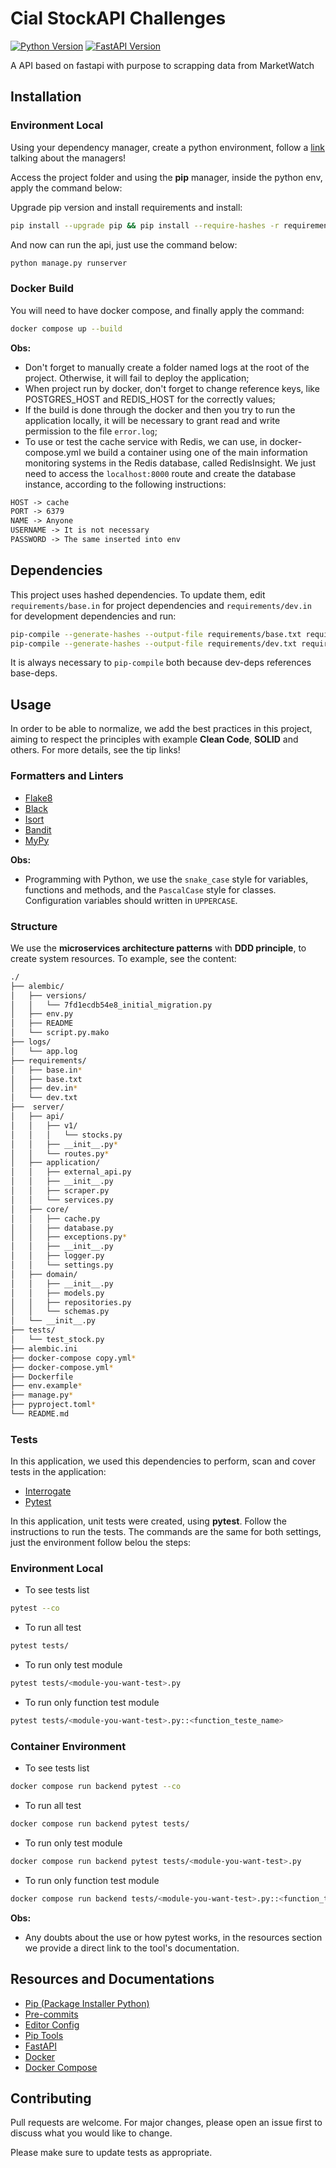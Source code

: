 # Cial StockAPI Challenges

[![Python Version][python-image]][python-url]
[![FastAPI Version][fastapi-image]][fastapi-url]


A API based on fastapi with purpose to scrapping data from MarketWatch

## Installation

### Environment Local

Using your dependency manager, create a python environment, follow a [link](https://ahmed-nafies.medium.com/pip-pipenv-poetry-or-conda-7d2398adbac9) talking about the managers!

Access the project folder and using the **pip** manager, inside the python env, apply the command below:

Upgrade pip version and install requirements and install:

```sh
pip install --upgrade pip && pip install --require-hashes -r requirements/dev.txt
```

And now can run the api, just use the command below:
```sh
python manage.py runserver
```

### Docker Build

You will need to have docker compose, and finally apply the command:

```sh
docker compose up --build
```

**Obs:**

* Don't forget to manually create a folder named logs at the root of the project. Otherwise, it will fail to deploy the application;
* When project run by docker, don't forget to change reference keys, like POSTGRES_HOST and REDIS_HOST for the correctly values;
* If the build is done through the docker and then you try to run the application locally, it will be necessary to grant read and write permission to the file `error.log`;
* To use or test the cache service with Redis, we can use, in docker-compose.yml we build a container using one of the main information monitoring systems in the Redis database, called RedisInsight. We just need to access the `localhost:8000` route and create the database instance, according to the following instructions:

```txt
HOST -> cache
PORT -> 6379
NAME -> Anyone
USERNAME -> It is not necessary
PASSWORD -> The same inserted into env
```


## Dependencies

This project uses hashed dependencies. To update them, edit `requirements/base.in` for project dependencies and `requirements/dev.in` for development dependencies and run:
```sh
pip-compile --generate-hashes --output-file requirements/base.txt requirements/base.in && \
pip-compile --generate-hashes --output-file requirements/dev.txt requirements/dev.in
```
It is always necessary to `pip-compile` both because dev-deps references base-deps.

## Usage

In order to be able to normalize, we add the best practices in this project, aiming to respect the principles with example **Clean Code**, **SOLID** and others. For more details, see the tip links!


### Formatters and Linters

* [Flake8](https://flake8.pycqa.org/en/latest/index.html)
* [Black](https://black.readthedocs.io/en/stable/)
* [Isort](https://isort.readthedocs.io/en/latest/)
* [Bandit](https://bandit.readthedocs.io/en/latest/)
* [MyPy](https://mypy.readthedocs.io/en/stable/)

**Obs:**

* Programming with Python, we use the `snake_case` style for variables, functions and methods, and the `PascalCase` style for classes. Configuration variables should written in `UPPERCASE`.

### Structure

We use the **microservices architecture patterns** with **DDD principle**, to create system resources. To example, see the content:

```sh
./
├── alembic/
│   ├── versions/
│   │   └── 7fd1ecdb54e8_initial_migration.py
│   ├── env.py
│   ├── README
│   └── script.py.mako
├── logs/
│   └── app.log
├── requirements/
│   ├── base.in*
│   ├── base.txt
│   ├── dev.in*
│   └── dev.txt
├──  server/
│   ├── api/
│   │   ├── v1/
│   │   │   └── stocks.py
│   │   ├── __init__.py*
│   │   └── routes.py*
│   ├── application/
│   │   ├── external_api.py
│   │   ├── __init__.py
│   │   ├── scraper.py
│   │   └── services.py
│   ├── core/
│   │   ├── cache.py
│   │   ├── database.py
│   │   ├── exceptions.py*
│   │   ├── __init__.py
│   │   ├── logger.py
│   │   └── settings.py
│   ├── domain/
│   │   ├── __init__.py
│   │   ├── models.py
│   │   ├── repositories.py
│   │   └── schemas.py
│   └── __init__.py
├── tests/
│   └── test_stock.py
├── alembic.ini
├── docker-compose copy.yml*
├── docker-compose.yml*
├── Dockerfile
├── env.example*
├── manage.py*
├── pyproject.toml*
└── README.md
```

### Tests

In this application, we used this dependencies to perform, scan and cover tests in the application:

* [Interrogate](https://interrogate.readthedocs.io/en/latest/)
* [Pytest](https://docs.pytest.org/en/8.3.x/)

In this application, unit tests were created, using **pytest**. Follow the instructions to run the tests. The commands are the same for both settings, just the environment follow belou the steps:

### Environment Local

* To see tests list

```sh
pytest --co
```

* To run all test

```sh
pytest tests/
```

* To run only test module

```sh
pytest tests/<module-you-want-test>.py
```

* To run only function test module

```sh
pytest tests/<module-you-want-test>.py::<function_teste_name>
```

### Container Environment

* To see tests list

```sh
docker compose run backend pytest --co
```

* To run all test

```sh
docker compose run backend pytest tests/
```

* To run only test module

```sh
docker compose run backend pytest tests/<module-you-want-test>.py
```

* To run only function test module

```sh
docker compose run backend tests/<module-you-want-test>.py::<function_teste_name>
```

**Obs:**

* Any doubts about the use or how pytest works, in the resources section we provide a direct link to the tool's documentation.


## Resources and Documentations

* [Pip (Package Installer Python)](https://pip.pypa.io/en/stable/)
* [Pre-commits](https://pre-commit.com/index.html)
* [Editor Config](https://editorconfig.org/)
* [Pip Tools](https://github.com/jazzband/pip-tools)
* [FastAPI](https://docs.djangoproject.com/en/3.2/)
* [Docker](https://docs.docker.com/get-started/)
* [Docker Compose](https://docs.docker.com/compose/)

## Contributing

Pull requests are welcome. For major changes, please open an issue first to discuss what you would like to change.

Please make sure to update tests as appropriate.

[python-url]: https://www.python.org/dev/peps/pep-0596/
[python-image]: https://img.shields.io/badge/python-v3.12-blue
[fastapi-image]: https://img.shields.io/badge/FastAPI-v0.6.8-blue
[fastapi-url]: https://fastapi.tiangolo.com/
